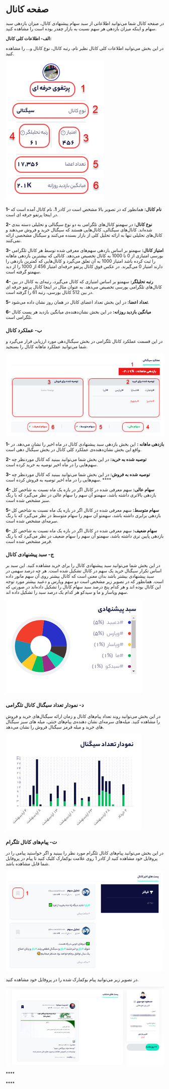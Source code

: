 # صفحه کانال

در صفحه کانال شما می‌توانید اطلاعاتی از سبد سهام پیشنهادی کانال، میزان بازدهی سبد سهام و اینکه میزان بازدهی هر سهم نسبت به بازار چقدر بوده است را مشاهده کنید.

**الف- اطلاعات کلی کانال:**

در این بخش می‌توانید اطلاعات کلی کانال نظیر نام، رتبه کانال، نوع کانال و... را مشاهده کنید.

![](../.gitbook/assets/sfhh-kanal.png)

**1- نام کانال:** همانطور که در تصویر بالا مشخص است در کادر **1**، نام کانال آمده است که در اینجا پرتفو حرفه ای است.

**2- نوع کانال:** در سهمتو کانال‌های تلگرامی به دو نوع سیگنالی و تحلیلی دسته بندی شده‌اند. کانال‌های سیگنالی، کانال‌هایی هستند که سیگنال خرید و فروش می‌دهند و کانال‌های تحلیلی تنها به ارائه تحلیل کلی از بازار بسنده می‌کنند و سیگنال مشخصی ارائه نمی‌کنند.

**3- امتیاز کانال:** سهمتو بر اساس بازدهی سهم‌های معرفی شده توسط هر کانال تلگرامی بورسی امتیازی از 0 تا 1000 به کانال تخصیص می‌دهد. کانالی که بیشترین بازدهی ماهانه را ثبت کرده باشد امتیاز 1000 به آن تعلق می‌گیرد و کانال‌هایی که کمترین بازدهی را دارند امتیاز 0 می‌گیرند. در عکس فوق کانال پرتفو حرفه‌ای امتیاز 456 از 1000 را از دید سهمتو گرفته است.

**4- رتبه تحلیلگر:** سهمتو بر اساس امتیازی که کانال می‌گیرد، رتبه‌ای به کانال در بین کانال‌های تلگرامی بورسی تخصیص می‌دهد. به عنوان مثال در اینجا کانال پرتفو حرفه ای در بین 512 کانال بورسی، رتبه 61 را گرفته است.

**5- تعداد اعضا:** در این بخش تعداد اعضای کانال در همان روز نشان داده می‌شود. 

**6- میانگین بازدید روزانه:** در این بخش نشان‌دهنده‌ی میانگین بازدید هر پست کانال تلگرامی است. 

### ب- عملکرد کانال

در این قسمت عملکرد کانال تلگرامی در بخش سیگنال‌دهی مورد ارزیابی قرار می‌گیرد و شما می‌توانید عملکرد ماهانه کانال را بسنجید.

![](../.gitbook/assets/amlkrd-sygnaly.png)

**1- بازدهی ماهانه :** این بخش بازدهی سبد پبشنهادی کانال در ماه اخیر را نشان می‌دهد. در واقع این بخش نشان‌دهنده‌ی عملکرد کلی کانال در بخش سیگنال دهی است.

**2- توصیه شده به خرید:** در این بخش شما می‌توانید ببینید که کانال موردنظر چه سهم‌هایی را در ماه اخیر توصیه به خرید کرده است. 

**3- توصیه شده به فروش:** در این بخش شما می‌توانید ببینید که کانال موردنظر چه سهم‌هایی را در ماه اخیر توصیه به فروش کرده است. ****

**4- سهام عالی:** سهم معرفی شده در کانال اگر در بازه یک ماه نسبت به شاخص کل بازدهی بالاتری داشته باشد، سهمتو آن سهم را سهام عالی در نظر می‌گیرد که با رنگ سبز مشخص شده است.

**5- سهام متوسط:** سهم معرفی شده در کانال اگر در بازه یک ماه نسبت به شاخص کل بازدهی برابری داشته باشد، سهمتو آن سهم را سهام متوسط در نظر می‌گیرد که با رنگ سرمه‌ای مشخص شده است.

**6- سهام ضعیف:** سهم معرفی شده در کانال اگر در بازه یک ماه نسبت به شاخص کل بازدهی پایین تری داشته باشد، سهمتو آن سهم را سهام ضعیف در نظر می‌گیرد که با رنگ قرمز مشخص شده است.

### ج- سبد پیشنهادی کانال

در این بخش شما می‌توانید سبد پیشنهادی کانال را برای خرید مشاهده کنید. این سبد بر اساس تکرار سیگنال خرید یک سهم در کانال تشکیل شده است. هر چه درصد سهمی در سبد پیشنهادی بیشتر باشد بدان معنی است که کانال بیشتر روی آن سهم مانور داده است. همانطور که در تصویر زیر مشخص است دو سهم وپارس و دعبید بیشتر مورد توجه این کانال بوده اند و هر کدام پنج درصد سبد سهام کانال را تشکیل داده‌اند در صورتی که سهم وپاسار و ما و سیدکو هر کدام یک درصد سبد را تشکیل داده اند. 

![&#x633;&#x628;&#x62F; &#x67E;&#x6CC;&#x634;&#x646;&#x647;&#x627;&#x62F;&#x6CC; &#x6A9;&#x627;&#x646;&#x627;&#x644; &#x62A;&#x644;&#x6AF;&#x631;&#x627;&#x645;&#x6CC;](../.gitbook/assets/sbd-kanal.png)

### د- نمودار تعداد سیگنال کانال تلگرامی

در این بخش می‌توانید روند تعداد پیام‌های کانال و زمان ارائه سیگنال‌های خرید و فروش را مشاهده کنید. میله‌های سرمه‌ای نشان دهنده‌ی پیام‌های خنثی، میله های سبز سیگنال های خرید و میله قرمز سیگنال فروش را نشان می‌دهد. 

![&#x631;&#x648;&#x646;&#x62F; &#x62A;&#x639;&#x62F;&#x627;&#x62F; &#x633;&#x6CC;&#x6AF;&#x646;&#x627;&#x644; &#x647;&#x627;&#x6CC; &#x6A9;&#x627;&#x646;&#x627;&#x644;](../.gitbook/assets/tadad-sygnal.png)

### ت- پیام‌های کانال تلگرام

در این بخش می‌توانید پیام‌های کانال تلگرام مورد نظر را ببینید و اگر خواستید پیامی را در پروفایل خود مشاهده کنید از کادر 1 روی علامت بوکمارک کلیک کنید تا پیام در پروفایل شما قابل مشاهده باشد.

![](../.gitbook/assets/kanal.png)

در تصویر زیر می‌توانید پیام بوکمارک شده را در پروفایل خود مشاهده کنید.

![&#x67E;&#x6CC;&#x627;&#x645; &#x628;&#x648;&#x6A9;&#x645;&#x627;&#x631;&#x6A9; &#x634;&#x62F;&#x647; &#x62F;&#x631; &#x628;&#x62E;&#x634; &#x67E;&#x631;&#x648;&#x641;&#x627;&#x6CC;&#x644;](../.gitbook/assets/mshahdh-pyam-bwkmark-shdh.png)











\*\*\*\*

\*\*\*\*

